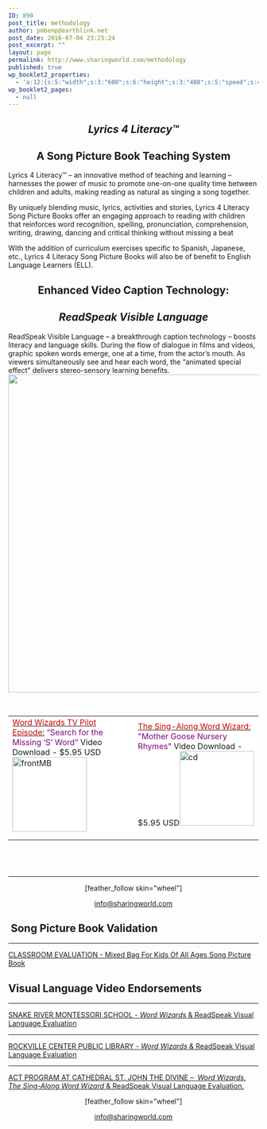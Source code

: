 ```yaml
---
ID: 890
post_title: methodology
author: pmbenp@earthlink.net
post_date: 2016-07-04 23:25:24
post_excerpt: ""
layout: page
permalink: http://www.sharingworld.com/methodology
published: true
wp_booklet2_properties:
  - 'a:12:{s:5:"width";s:3:"600";s:6:"height";s:3:"400";s:5:"speed";s:4:"1000";s:5:"delay";s:4:"5000";s:9:"direction";s:3:"LTR";s:14:"arrows_enabled";b:0;s:20:"page_numbers_enabled";b:1;s:14:"cover_behavior";s:4:"open";s:7:"padding";s:2:"10";s:18:"thumbnails_enabled";b:0;s:13:"popup_enabled";s:0:"";s:5:"theme";s:7:"default";}'
wp_booklet2_pages:
  - null
---
```

<h2 style="text-align: center;"><em>Lyrics 4 Literacy™</em></h2>
<h2 style="text-align: center;"><!--block-->A Song Picture Book Teaching System</h2>
Lyrics 4 Literacy™ – an innovative method of teaching and learning – harnesses the power of music to promote one-on-one quality time between children and adults, making reading as natural as singing a song together.

By uniquely blending music, lyrics, activities and stories, Lyrics 4 Literacy Song Picture Books offer an engaging approach to reading <em>with</em> children that reinforces word recognition, spelling, pronunciation, comprehension, writing, drawing, dancing and critical thinking without missing a beat

With the addition of curriculum exercises specific to Spanish, Japanese, etc., Lyrics 4 Literacy Song Picture Books will also be of benefit to English Language Learners (ELL).
<h2 style="text-align: center;">Enhanced Video Caption Technology:</h2>
<h2 style="text-align: center;"><em>ReadSpeak Visible Language</em></h2>
ReadSpeak Visible Language – a breakthrough caption technology – boosts literacy and language skills. During the flow of dialogue in films and videos, graphic spoken words emerge, one at a time, from the actor’s mouth. As viewers simultaneously see and hear each word, the “animated special effect” delivers stereo-sensory learning benefits.

<img class="aligncenter size-full wp-image-1448" src="http://www.sharingworld.com/wp-content/uploads/2016/07/two-images.png" alt="" width="1700" height="640" />

&nbsp;
<table style="margin-bottom: 0px; height: 309px;" width="722">
<tbody>
<tr style="margin-bottom: 0;">
<td style="background-color: #fff; border: 0; margin: 0;"><a href="http://www.sharingworld.com/product/word-wizards-tv-pilot-episode-search-for-the-missing-s-word" target="_blank"><span style="color: #cc0000; font-size: 16px;">Word Wizards TV Pilot Episode</span>:</a>
<span style="color: #800080;">“Search for the Missing ‘S’ Word”</span>
Video Download - $5.95 USD<a href="http://www.sharingworld.com/product/word-wizards-tv-pilot-episode-search-for-the-missing-s-word">
</a><a href="http://www.sharingworld.com/product/word-wizards-tv-pilot-episode-search-for-the-missing-s-word"><img class="aligncenter size-thumbnail wp-image-178" src="http://www.sharingworld.com/wp-content/uploads/2016/02/mb-image-150x150.jpg" alt="frontMB" width="150" height="150" /></a><a href="http://www.sharingworld.com/product/word-wizards-tv-pilot-episode-search-for-the-missing-s-word"><img src="http://www.sharingworld.com/wp-content/uploads/2016/02/add-cart-e1464143165363.png" alt="" /></a></td>
<td style="background-color: #ffffff; border: 0;"><a href="http://www.sharingworld.com/product/the-sing-along-word-wizard-mother-goose-nursery-rhymes" target="_blank"><span style="color: #cc0000; font-size: 16px;">The Sing-Along Word Wizard:</span></a>
<span style="color: #800080;">"Mother Goose Nursery Rhymes"</span>
Video Download - $5.95 USD<a href="http://www.sharingworld.com/product/the-sing-along-word-wizard-mother-goose-nursery-rhymes"><img class="aligncenter size-thumbnail wp-image-71" src="http://www.sharingworld.com/wp-content/uploads/2016/02/MG-image-150x150.jpg" alt="cd" width="150" height="150" /></a><a href="http://www.sharingworld.com/product/activities-color-with-me-word-games"><img src="http://www.sharingworld.com/wp-content/uploads/2016/02/add-cart-e1464143165363.png" alt="" /></a></td>
</tr>
<tr style="margin-bottom: 0;">
<td style="background-color: #ffffff; border: 0;"></td>
<td style="background-color: #ffffff; border: 0; margin: 0;"></td>
</tr>
<tr style="margin-bottom: 0;">
<td style="background-color: #ffffff; border: 0;"></td>
</tr>
</tbody>
</table>

<hr />
<p style="text-align: center;">[feather_follow skin="wheel"]</p>
<p style="text-align: center;"><a href="mailto:info@sharingworld.com">info@sharingworld.com</a></p>

<h2 class="text-center"></h2>
<h2 class="text-center"></h2>
<h2 class="text-center"> <strong>Song Picture Book Validation</strong></h2>

<hr />
<p style="text-align: left;"><a href="http://www.sharingworld.com/wp-content/uploads/2016/03/Classroom-Evaluation.pdf" target="_blank">CLASSROOM EVALUATION - Mixed Bag For Kids Of All Ages Song Picture Book</a></p>

<h2></h2>
<h2><strong>Visual Language Video Endorsements</strong></h2>

<hr />
<p style="text-align: left;"><a href="http://www.sharingworld.com/wp-content/uploads/2016/02/validation_snake_river.pdf" target="_blank">SNAKE RIVER MONTESSORI SCHOOL - <em>Word Wizards</em> &amp; ReadSpeak Visual Language Evaluation</a></p>


<hr />
<p style="text-align: left;"><a href="http://www.sharingworld.com/wp-content/uploads/2016/03/RockvilleCenterPL.pdf" target="_blank">ROCKVILLE CENTER PUBLIC LIBRARY - <em>Word Wizards</em> &amp; ReadSpeak Visual Language Evaluation</a></p>


<hr />
<p style="text-align: left;"><a href="http://www.sharingworld.com/wp-content/uploads/2017/06/SCAN.pdf" target="_blank">ACT PROGRAM AT CATHEDRAL ST. JOHN THE DIVINE –  <em>Word Wizards</em>, <em>The Sing-Along Word Wizard</em> &amp; ReadSpeak Visual Language Evaluation.</a></p>
<p style="text-align: center;">[feather_follow skin="wheel"]</p>
<p style="text-align: center;"><a href="mailto:info@sharingworld.com">info@sharingworld.com</a></p>